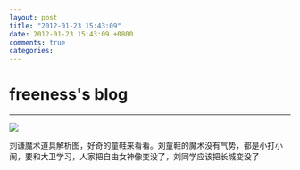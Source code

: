 ```yaml
---
layout: post
title: "2012-01-23 15:43:09"
date: 2012-01-23 15:43:09 +0800
comments: true
categories: 
---
```


# freeness's blog

----------

![](http://okqmqrbgo.bkt.clouddn.com/201201231543091.jpg)

>
刘谦魔术道具解析图，好奇的童鞋来看看。刘童鞋的魔术没有气势，都是小打小闹，要和大卫学习，人家把自由女神像变没了，刘同学应该把长城变没了